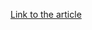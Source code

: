 [Link to the article](https://fieldeffect.com/blog/gootloader-targets-oddly-specific-google-searches)
